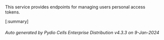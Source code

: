 






This service provides endpoints for managing users personal access tokens.

[:summary]

###### Auto generated by Pydio Cells Enterprise Distribution v4.3.3 on 9-Jan-2024

